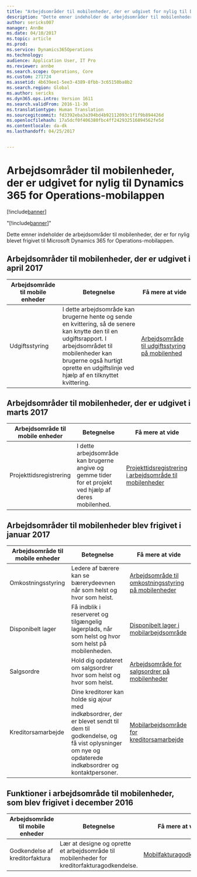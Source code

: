 ```yaml
---
title: "Arbejdsområder til mobilenheder, der er udgivet for nylig til Dynamics 365 for Operations-mobilappen"
description: "Dette emner indeholder de arbejdsområder til mobilenheder, der er for nylig blevet frigivet til Microsoft Dynamics 365 for Operations-mobilappen."
author: sericks007
manager: AnnBe
ms.date: 04/10/2017
ms.topic: article
ms.prod: 
ms.service: Dynamics365Operations
ms.technology: 
audience: Application User, IT Pro
ms.reviewer: annbe
ms.search.scope: Operations, Core
ms.custom: 271724
ms.assetid: 4b639ee1-5ee3-4389-8fbb-3c65150ba8b2
ms.search.region: Global
ms.author: sericks
ms.dyn365.ops.intro: Version 1611
ms.search.validFrom: 2016-11-30
ms.translationtype: Human Translation
ms.sourcegitcommit: fd3392eba3a394bd4b92112093c1f1f9b894426d
ms.openlocfilehash: 17a5dcf0f406380fbc4ff242932516894562fe5d
ms.contentlocale: da-dk
ms.lasthandoff: 04/25/2017


---
```


# <a name="mobile-workspaces-recently-released-for-the-dynamics-365-for-operations-mobile-app"></a>Arbejdsområder til mobilenheder, der er udgivet for nylig til Dynamics 365 for Operations-mobilappen

[!include[banner](../includes/banner.md)]

"[!include[banner](../includes/banner.md)]"


Dette emner indeholder de arbejdsområder til mobilenheder, der er for nylig blevet frigivet til Microsoft Dynamics 365 for Operations-mobilappen.

<a name="mobile-workspaces-that-were-released-in-april-2017"></a>Arbejdsområder til mobilenheder, der er udgivet i april 2017
--------------------------------------------------

| Arbejdsområde til mobile enheder   | Betegnelse                                                                                                                                                                                                      | Få mere at vide                                                                                                      |
|--------------------|------------------------------------------------------------------------------------------------------------------------------------------------------------------------------------------------------------------|-----------------------------------------------------------------------------------------------------------------|
| Udgiftsstyring | I dette arbejdsområde kan brugerne hente og sende en kvittering, så de senere kan knytte den til en udgiftsrapport. I arbejdsområdet til mobilenheder kan brugerne også hurtigt oprette en udgiftslinje ved hjælp af en tilknyttet kvittering. | [Arbejdsområde til udgiftsstyring på mobilenhed](/dynamics365/operations/financials/expense-management/expense-management-mobile-workspace) |

## <a name="mobile-workspaces-that-were-released-in-march-2017"></a>Arbejdsområder til mobilenheder, der er udgivet i marts 2017
| Arbejdsområde til mobile enheder   | Betegnelse                                                                                   | Få mere at vide                                                                                                                                                                              |
|--------------------|-----------------------------------------------------------------------------------------------|-----------------------------------------------------------------------------------------------------------------------------------------------------------------------------------------|
| Projekttidsregistrering | I dette arbejdsområde kan brugerne angive og gemme tider for et projekt ved hjælp af deres mobilenhed. | [Projekttidsregistrering i arbejdsområde til mobilenheder](/dynamics365/operations/financials/project-management/project-time-entry-mobile-workspace) |

## <a name="mobile-workspaces-that-were-released-in-january-2017"></a>Arbejdsområder til mobilenheder blev frigivet i januar 2017
| Arbejdsområde til mobile enheder     | Betegnelse                                                                                                                                                                         | Få mere at vide                                                                                                                                                        |
|----------------------|-------------------------------------------------------------------------------------------------------------------------------------------------------------------------------------|-------------------------------------------------------------------------------------------------------------------------------------------------------------------|
| Omkostningsstyring     | Ledere af bærere kan se bærerydeevnen når som helst og hvor som helst.                                                                                               | [Arbejdsområde til omkostningsstyring på mobilenheder](/dynamics365/operations/financials/cost-accounting/cost-controlling-mobile-workspace)         |
| Disponibelt lager    | Få indblik i reserveret og tilgængelig lagerplads, når som helst og hvor som helst på mobilenheden.                                                                                                    | [Disponibelt lager i mobilarbejdsområde](/dynamics365/operations/scm/production-control/inventory-on-hand-mobile-workspace)       |
| Salgsordre         | Hold dig opdateret om salgsordrer hvor som helst og hvor som helst.                                                                                                                          | [Arbejdsområde for salgsordrer på mobilenheder](/dynamics365/operations/scm/production-control/sales-orders-mobile-workspace)                 |
| Kreditorsamarbejde | Dine kreditorer kan holde sig ajour med indkøbsordrer, der er blevet sendt til dem til godkendelse, og få vist oplysninger om nye og opdaterede indkøbsordrer og kontaktpersoner. | [Mobilarbejdsområde for kreditorsamarbejde](/dynamics365/operations/scm/procurement/vendor-collaboration-mobile-workspace) |

## <a name="mobile-workspace-functionality-that-was-released-in-december-2016"></a>Funktioner i arbejdsområde til mobilenheder, som blev frigivet i december 2016
| Arbejdsområde til mobile enheder        | Betegnelse                                                                    | Få mere at vide                                                                                                            |
|-------------------------|--------------------------------------------------------------------------------|-----------------------------------------------------------------------------------------------------------------------|
| Godkendelse af kreditorfaktura | Lær at designe og oprette et arbejdsområde til mobilenheder for kreditorfakturagodkendelse. | [Mobilfakturagodkendelser](/dynamics365/operations/financials/accounts-payable/mobile-invoice-approvals) |







